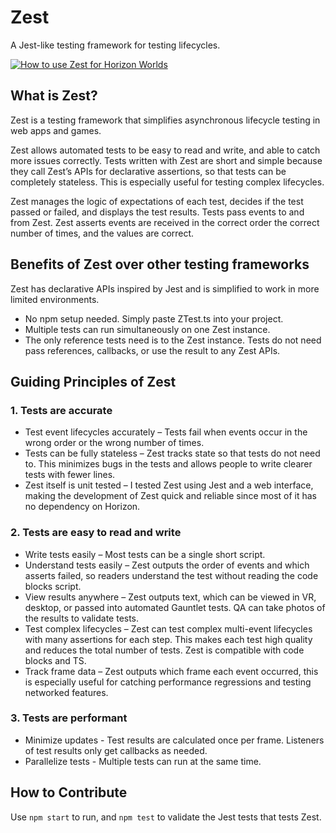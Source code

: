 # Zest

A Jest-like testing framework for testing lifecycles.

[![How to use Zest for Horizon Worlds](https://img.youtube.com/vi/TarGOtVGfqw/0.jpg)](https://www.youtube.com/watch?v=TarGOtVGfqw)

## What is Zest?

Zest is a testing framework that simplifies asynchronous lifecycle testing in web apps and games.

Zest allows automated tests to be easy to read and write, and able to catch more issues correctly. Tests written with Zest are short and simple because they call Zest’s APIs for declarative assertions, so that tests can be completely stateless. This is especially useful for testing complex lifecycles.

Zest manages the logic of expectations of each test, decides if the test passed or failed, and displays the test results. Tests pass events to and from Zest. Zest asserts events are received in the correct order the correct number of times, and the values are correct.

## Benefits of Zest over other testing frameworks

Zest has declarative APIs inspired by Jest and is simplified to work in more limited environments.

- No npm setup needed. Simply paste ZTest.ts into your project.
- Multiple tests can run simultaneously on one Zest instance.
- The only reference tests need is to the Zest instance. Tests do not need pass references, callbacks, or use the result to any Zest APIs.

## Guiding Principles of Zest

### 1. Tests are accurate

- Test event lifecycles accurately – Tests fail when events occur in the wrong order or the wrong number of times.
- Tests can be fully stateless – Zest tracks state so that tests do not need to. This minimizes bugs in the tests and allows people to write clearer tests with fewer lines.
- Zest itself is unit tested – I tested Zest using Jest and a web interface, making the development of Zest quick and reliable since most of it has no dependency on Horizon.

### 2. Tests are easy to read and write

- Write tests easily – Most tests can be a single short script.
- Understand tests easily – Zest outputs the order of events and which asserts failed, so readers understand the test without reading the code blocks script.
- View results anywhere – Zest outputs text, which can be viewed in VR, desktop, or passed into automated Gauntlet tests. QA can take photos of the results to validate tests.
- Test complex lifecycles – Zest can test complex multi-event lifecycles with many assertions for each step. This makes each test high quality and reduces the total number of tests. Zest is compatible with code blocks and TS.
- Track frame data – Zest outputs which frame each event occurred, this is especially useful for catching performance regressions and testing networked features.

### 3. Tests are performant

- Minimize updates - Test results are calculated once per frame. Listeners of test results only get callbacks as needed.
- Parallelize tests - Multiple tests can run at the same time.

## How to Contribute

Use `npm start` to run, and `npm test` to validate the Jest tests that tests Zest.
